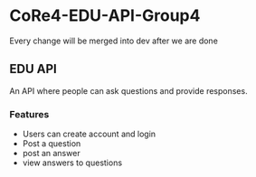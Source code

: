 # CoRe4-EDU-API-Group4

Every change will be merged into dev after we are done

## EDU API
An API where people can ask questions and provide responses.

### Features
- Users can create account and login
- Post a question
- post an answer
- view answers to questions
